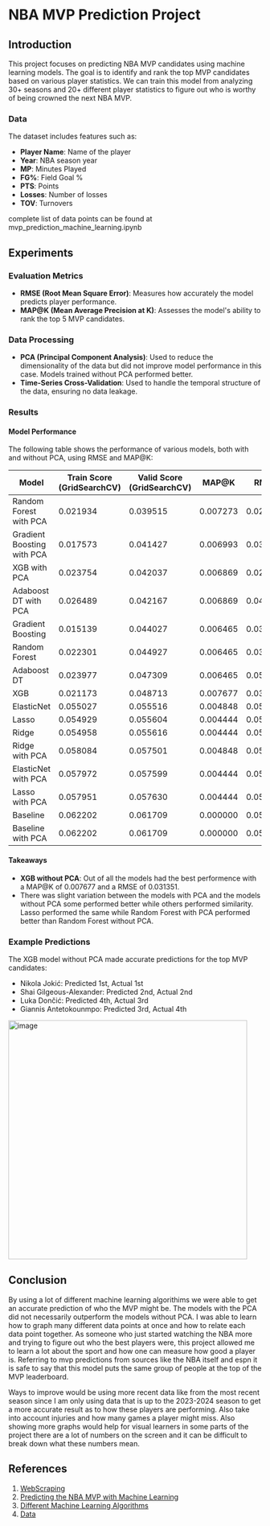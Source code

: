 # NBA MVP Prediction Project

## Introduction

This project focuses on predicting NBA MVP candidates using machine learning models. The goal is to identify and rank the top MVP candidates based on various player statistics.
We can train this model from analyzing 30+ seasons and 20+ different player statistics to figure out who is worthy of being crowned the next NBA MVP.

### Data

The dataset includes features such as:
- **Player Name**: Name of the player
- **Year**: NBA season year
- **MP**: Minutes Played
- **FG%**: Field Goal %
- **PTS**: Points
- **Losses**: Number of losses
- **TOV**: Turnovers

complete list of data points can be found at mvp_prediction_machine_learning.ipynb

## Experiments

### Evaluation Metrics

- **RMSE (Root Mean Square Error)**: Measures how accurately the model predicts player performance.
- **MAP@K (Mean Average Precision at K)**: Assesses the model's ability to rank the top 5 MVP candidates.

### Data Processing

- **PCA (Principal Component Analysis)**: Used to reduce the dimensionality of the data but did not improve model performance in this case. Models trained without PCA performed better.
- **Time-Series Cross-Validation**: Used to handle the temporal structure of the data, ensuring no data leakage.

### Results

#### Model Performance

The following table shows the performance of various models, both with and without PCA, using RMSE and MAP@K:

| Model                        | Train Score (GridSearchCV) | Valid Score (GridSearchCV) | MAP@K  | RMSE   |
|------------------------------|----------------------------|----------------------------|--------|--------|
| Random Forest with PCA       | 0.021934                   | 0.039515                   | 0.007273| 0.029964|
| Gradient Boosting with PCA   | 0.017573                   | 0.041427                   | 0.006993| 0.031851|
| XGB with PCA                 | 0.023754                   | 0.042037	                 | 0.006869| 0.029802|
| Adaboost DT with PCA         | 0.026489                   | 0.042167                   | 0.006869| 0.041514|
| Gradient Boosting            | 0.015139                   | 0.044027	                 | 0.006465| 0.034904|
| Random Forest                | 0.022301                   | 0.044927                   | 0.006465| 0.037445|
| Adaboost DT                  | 0.023977                   | 0.047309	                 | 0.006465| 0.052322|
| XGB                          | 0.021173                   | 0.048713	                 | 0.007677| 0.031351|
| ElasticNet                   | 0.055027                   | 0.055516                   | 0.004848| 0.053423|
| Lasso                        | 0.054929                   | 0.055604                   | 0.004444| 0.053460|
| Ridge                        | 0.054958                   | 0.055616                   | 0.004444| 0.053349|
| Ridge with PCA               | 0.058084                   | 0.057501                   | 0.004848| 0.055500|
| ElasticNet with PCA          | 0.057972                   | 0.057599                   | 0.004444| 0.055491|
| Lasso with PCA               | 0.057951                   | 0.057630                   | 0.004444| 0.055570|
| Baseline                     | 0.062202                   | 0.061709	                 | 0.000000| 0.058113|
| Baseline with PCA            | 0.062202                   | 0.061709	                 | 0.000000| 0.058113|

#### Takeaways

- **XGB without PCA**: Out of all the models had the best performence with a MAP@K of 0.007677 and a RMSE of 0.031351.
- There was slight variation between the models with PCA and the models without PCA some performed better while others performed similarity. Lasso performed the same while Random Forest with PCA performed better than Random Forest without PCA.

### Example Predictions

The XGB model without PCA made accurate predictions for the top MVP candidates:

- Nikola Jokić: Predicted 1st, Actual 1st
- Shai Gilgeous-Alexander: Predicted 2nd, Actual 2nd
- Luka Dončić: Predicted 4th, Actual 3rd
- Giannis Antetokounmpo: Predicted 3rd, Actual 4th

<img width="475" alt="image" src="https://github.com/user-attachments/assets/1422189f-3205-4b91-ad01-0af45832a0f0" />

## Conclusion

By using a lot of different machine learning algorithims we were able to get an accurate prediction of who the MVP might be. The models with the PCA did not necessarily outperform the models without PCA. I was able to learn how to graph many different data points at once and how to relate each data point together. As someone who just started watching the NBA more and trying to figure out who the best players were, this project allowed me to learn a lot about the sport and how one can measure how good a player is. Referring to mvp predictions from sources like the NBA itself and espn it is safe to say that this model puts the same group of people at the top of the MVP leaderboard.

Ways to improve would be using more recent data like from the most recent season since I am only using data that is up to the 2023-2024 season to get a more accurate result as to how these players are performing. Also take into account injuries and how many games a player might miss. Also showing more graphs would help for visual learners in some parts of the project there are a lot of numbers on the screen and it can be difficult to break down what these numbers mean.

## References
1. [WebScraping](https://www.youtube.com/watch?v=JGQGd-oa0l4)
2. [Predicting the NBA MVP with Machine Learning](https://www.samford.edu/sports-analytics/fans/2023/Using-Machine-Learning-to-Predict-the-NBA-MVP#:~:text=Model%20Explanation%20and%20MSE,a%20reliable%20and%20accurate%20prediction.)
3. [Different Machine Learning Algorithms](https://www.geeksforgeeks.org/machine-learning-algorithms/)
4. [Data](https://www.basketball-reference.com/)



